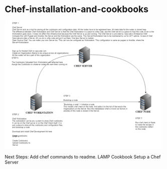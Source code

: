 # Chef-installation-and-cookbooks


![alt tag](https://github.com/surajn222/Chef-installation-and-cookbooks/blob/master/Installation.png)


Next Steps:
Add chef commands to readme.
LAMP Cookbook
Setup a Chef Server
